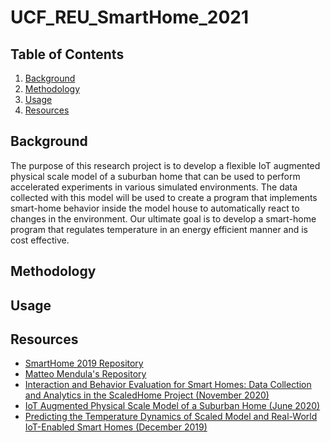 # UCF_REU_SmartHome_2021

## Table of Contents
1. [Background](#background)
2. [Methodology](#methodology)
3. [Usage](#usage)
4. [Resources](#resources)

## Background
The purpose of this research project is to develop a flexible IoT augmented physical
scale model of a suburban home that can be used to perform accelerated experiments
in various simulated environments. The data collected with this model will be used
to create a program that implements smart-home behavior inside the model house to
automatically react to changes in the environment. Our ultimate goal is to develop
a smart-home program that regulates temperature in an energy efficient manner and is cost effective.

## Methodology


## Usage


## Resources
* [SmartHome 2019 Repository](https://github.com/tjburns/not-a-SmartHome)
* [Matteo Mendula's Repository](https://github.com/MatteoMendula/ScaledHome_Control_System)
* [Interaction and Behavior Evaluation for Smart Homes: Data Collection and Analytics in the ScaledHome Project (November 2020)](https://iotreu.cs.ucf.edu/wp-content/uploads/2021/02/Mendula-2020-MSWiM.pdf)
* [IoT Augmented Physical Scale Model of a Suburban Home (June 2020)](http://iotreu.cs.ucf.edu/wp-content/uploads/2020/04/Burns-2020-ICC20.pdf)
* [Predicting the Temperature Dynamics of Scaled Model and Real-World IoT-Enabled Smart Homes (December 2019)](http://iotreu.cs.ucf.edu/wp-content/uploads/2019/12/Ling-2019-GLOBECOM.pdf)
